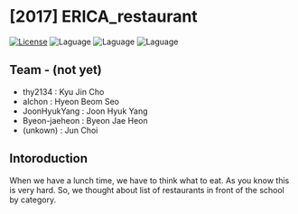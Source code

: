 # [2017] ERICA_restaurant
[![License](https://img.shields.io/badge/license-MIT-blue.svg)](https://opensource.org/licenses/MIT)
![Laguage](https://img.shields.io/badge/html-5-green.svg)
![Laguage](https://img.shields.io/badge/css-3-green.svg)
![Laguage](https://img.shields.io/badge/php-7-green.svg)

## Team - (not yet)
- thy2134 : Kyu Jin Cho
- alchon : Hyeon Beom Seo
- JoonHyukYang : Joon Hyuk Yang
- Byeon-jaeheon : Byeon Jae Heon
- (unkown) : Jun Choi


## Intoroduction
When we have a lunch time, we have to think what to eat. As you know this is very hard.
So, we thought about list of restaurants in front of the school by category.
